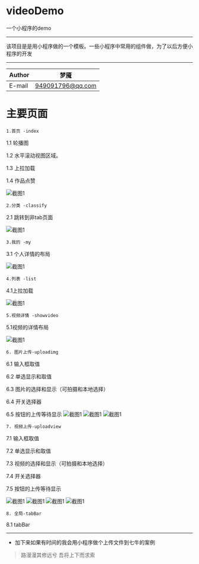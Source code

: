# videoDemo
一个小程序的demo

****
该项目是是用小程序做的一个模板。一些小程序中常用的组件做，为了以后方便小程序的开发

****

	
|Author|梦魇|
|---|---
|E-mail|949091796@qq.com



# 主要页面  

```
1.首页 -index
```

1.1  轮播图

1.2  水平滚动视图区域。

1.3  上拉加载

1.4  作品点赞


![截图1](https://github.com/treey-yao/picture/raw/master/videoDemo/1.png)<br>

```
2.分类 -classify
```
2.1 跳转到非tab页面

![截图1](https://github.com/treey-yao/picture/raw/master/videoDemo/2.png)<br>

```
3.我的 -my
```
3.1 个人详情的布局

![截图1](https://github.com/treey-yao/picture/raw/master/videoDemo/3.png)<br>

```
4.列表 -list
```

4.1上拉加载


![截图1](https://github.com/treey-yao/picture/raw/master/videoDemo/5.png)<br>

```
5.视频详情 -showvideo
```
5.1视频的详情布局

![截图1](https://github.com/treey-yao/picture/raw/master/videoDemo/4.png)<br>


```
6. 图片上传-uploadimg
```
6.1 输入框取值

6.2 单选显示和取值 

6.3 图片的选择和显示（可拍摄和本地选择）

6.4 开关选择器

6.5 按钮的上传等待显示
![截图1](https://github.com/treey-yao/picture/raw/master/videoDemo/11.png)
![截图1](https://github.com/treey-yao/picture/raw/master/videoDemo/9.png)
![截图1](https://github.com/treey-yao/picture/raw/master/videoDemo/10.png)


```
7. 视频上传-uploadview
```
7.1 输入框取值

7.2 单选显示和取值 

7.3 视频的选择和显示（可拍摄和本地选择）

7.4 开关选择器

7.5 按钮的上传等待显示

![截图1](https://github.com/treey-yao/picture/raw/master/videoDemo/11.png)
![截图1](https://github.com/treey-yao/picture/raw/master/videoDemo/6.png)
![截图1](https://github.com/treey-yao/picture/raw/master/videoDemo/7.png)
![截图1](https://github.com/treey-yao/picture/raw/master/videoDemo/8.png)

```
8. 全局-tabBar
```

8.1 tabBar


----
* 加下来如果有时间的我会用小程序做个上传文件到七牛的案例


> 路漫漫其修远兮 吾将上下而求索